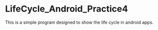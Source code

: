 # LifeCycle_Android_Practice4
This is a simple program designed to show the life cycle in android apps.
